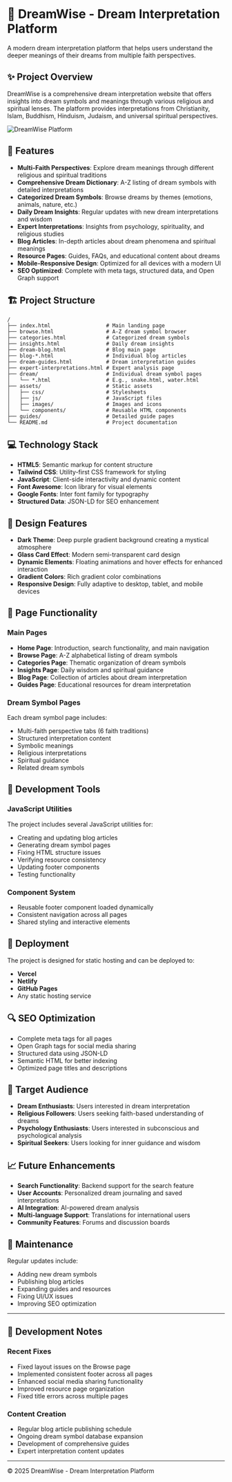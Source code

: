 # 🌙 DreamWise - Dream Interpretation Platform

A modern dream interpretation platform that helps users understand the deeper meanings of their dreams from multiple faith perspectives.

## ✨ Project Overview

DreamWise is a comprehensive dream interpretation website that offers insights into dream symbols and meanings through various religious and spiritual lenses. The platform provides interpretations from Christianity, Islam, Buddhism, Hinduism, Judaism, and universal spiritual perspectives.

![DreamWise Platform](assets/images/og-image.jpg)

## 🚀 Features

- **Multi-Faith Perspectives**: Explore dream meanings through different religious and spiritual traditions
- **Comprehensive Dream Dictionary**: A-Z listing of dream symbols with detailed interpretations
- **Categorized Dream Symbols**: Browse dreams by themes (emotions, animals, nature, etc.)
- **Daily Dream Insights**: Regular updates with new dream interpretations and wisdom
- **Expert Interpretations**: Insights from psychology, spirituality, and religious studies
- **Blog Articles**: In-depth articles about dream phenomena and spiritual meanings
- **Resource Pages**: Guides, FAQs, and educational content about dreams
- **Mobile-Responsive Design**: Optimized for all devices with a modern UI
- **SEO Optimized**: Complete with meta tags, structured data, and Open Graph support

## 🏗️ Project Structure

```
/
├── index.html                  # Main landing page
├── browse.html                 # A-Z dream symbol browser
├── categories.html             # Categorized dream symbols
├── insights.html               # Daily dream insights
├── dream-blog.html             # Blog main page
├── blog-*.html                 # Individual blog articles
├── dream-guides.html           # Dream interpretation guides
├── expert-interpretations.html # Expert analysis page
├── dream/                      # Individual dream symbol pages
│   └── *.html                  # E.g., snake.html, water.html
├── assets/                     # Static assets
│   ├── css/                    # Stylesheets
│   ├── js/                     # JavaScript files
│   ├── images/                 # Images and icons
│   └── components/             # Reusable HTML components
├── guides/                     # Detailed guide pages
└── README.md                   # Project documentation
```

## 💻 Technology Stack

- **HTML5**: Semantic markup for content structure
- **Tailwind CSS**: Utility-first CSS framework for styling
- **JavaScript**: Client-side interactivity and dynamic content
- **Font Awesome**: Icon library for visual elements
- **Google Fonts**: Inter font family for typography
- **Structured Data**: JSON-LD for SEO enhancement

## 🎨 Design Features

- **Dark Theme**: Deep purple gradient background creating a mystical atmosphere
- **Glass Card Effect**: Modern semi-transparent card design
- **Dynamic Elements**: Floating animations and hover effects for enhanced interaction
- **Gradient Colors**: Rich gradient color combinations
- **Responsive Design**: Fully adaptive to desktop, tablet, and mobile devices

## 📱 Page Functionality

### Main Pages

- **Home Page**: Introduction, search functionality, and main navigation
- **Browse Page**: A-Z alphabetical listing of dream symbols
- **Categories Page**: Thematic organization of dream symbols
- **Insights Page**: Daily wisdom and spiritual guidance
- **Blog Page**: Collection of articles about dream interpretation
- **Guides Page**: Educational resources for dream interpretation

### Dream Symbol Pages

Each dream symbol page includes:
- Multi-faith perspective tabs (6 faith traditions)
- Structured interpretation content
- Symbolic meanings
- Religious interpretations
- Spiritual guidance
- Related dream symbols

## 🔧 Development Tools

### JavaScript Utilities

The project includes several JavaScript utilities for:
- Creating and updating blog articles
- Generating dream symbol pages
- Fixing HTML structure issues
- Verifying resource consistency
- Updating footer components
- Testing functionality

### Component System

- Reusable footer component loaded dynamically
- Consistent navigation across all pages
- Shared styling and interactive elements

## 🚀 Deployment

The project is designed for static hosting and can be deployed to:
- **Vercel**
- **Netlify**
- **GitHub Pages**
- Any static hosting service

## 🔍 SEO Optimization

- Complete meta tags for all pages
- Open Graph tags for social media sharing
- Structured data using JSON-LD
- Semantic HTML for better indexing
- Optimized page titles and descriptions

## 👥 Target Audience

- **Dream Enthusiasts**: Users interested in dream interpretation
- **Religious Followers**: Users seeking faith-based understanding of dreams
- **Psychology Enthusiasts**: Users interested in subconscious and psychological analysis
- **Spiritual Seekers**: Users looking for inner guidance and wisdom

## 📈 Future Enhancements

- **Search Functionality**: Backend support for the search feature
- **User Accounts**: Personalized dream journaling and saved interpretations
- **AI Integration**: AI-powered dream analysis
- **Multi-language Support**: Translations for international users
- **Community Features**: Forums and discussion boards

## 📝 Maintenance

Regular updates include:
- Adding new dream symbols
- Publishing blog articles
- Expanding guides and resources
- Fixing UI/UX issues
- Improving SEO optimization

---

## 🧠 Development Notes

### Recent Fixes

- Fixed layout issues on the Browse page
- Implemented consistent footer across all pages
- Enhanced social media sharing functionality
- Improved resource page organization
- Fixed title errors across multiple pages

### Content Creation

- Regular blog article publishing schedule
- Ongoing dream symbol database expansion
- Development of comprehensive guides
- Expert interpretation content updates

---

© 2025 DreamWise - Dream Interpretation Platform